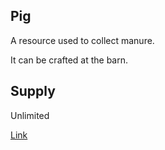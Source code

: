 ## Pig

A resource used to collect manure.

It can be crafted at the barn.

## Supply

Unlimited

[Link](https://docs.sunflower-land.com/crafting-guide)

